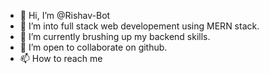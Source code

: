 - 👋 Hi, I’m @Rishav-Bot
- 👀 I’m into full stack web developement using MERN stack.
- 🌱 I’m currently brushing up my backend skills.
- 💞️ I’m open to collaborate on github.
- 📫 How to reach me 

<!---
Rishav-Bot/Rishav-Bot is a ✨ special ✨ repository because its `README.md` (this file) appears on your GitHub profile.
You can click the Preview link to take a look at your changes.
--->
